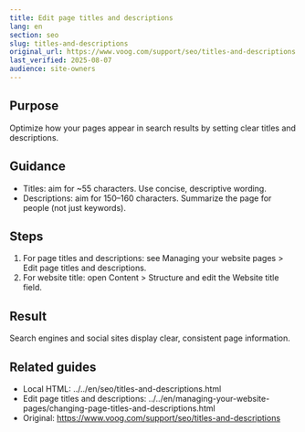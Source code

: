 ```yaml
---
title: Edit page titles and descriptions
lang: en
section: seo
slug: titles-and-descriptions
original_url: https://www.voog.com/support/seo/titles-and-descriptions
last_verified: 2025-08-07
audience: site-owners
---
```


## Purpose
Optimize how your pages appear in search results by setting clear titles and descriptions.

## Guidance
- Titles: aim for ~55 characters. Use concise, descriptive wording.
- Descriptions: aim for 150–160 characters. Summarize the page for people (not just keywords).

## Steps
1) For page titles and descriptions: see Managing your website pages > Edit page titles and descriptions.
2) For website title: open Content > Structure and edit the Website title field.

## Result
Search engines and social sites display clear, consistent page information.

## Related guides
- Local HTML: ../../en/seo/titles-and-descriptions.html
- Edit page titles and descriptions: ../../en/managing-your-website-pages/changing-page-titles-and-descriptions.html
- Original: https://www.voog.com/support/seo/titles-and-descriptions


